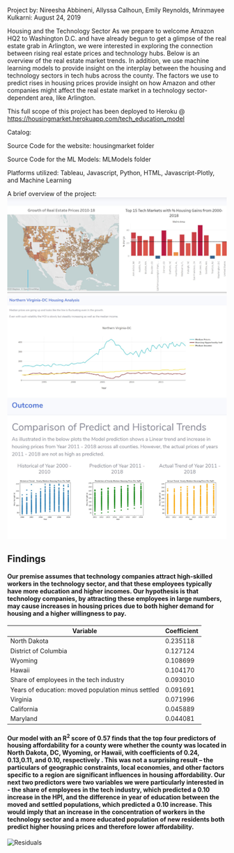 Project by: Nireesha Abbineni, Allyssa Calhoun, Emily Reynolds, Mrinmayee Kulkarni: August 24, 2019

Housing and the Technology Sector
As we prepare to welcome Amazon HQ2 to Washington D.C. and have already begun to get a glimpse of the real estate grab in Arlington, we were interested in exploring the connection between rising real estate prices and technology hubs. Below is an overview of the real estate market trends. In addition, we use machine learning models to provide insight on the interplay between the housing and technology sectors in tech hubs across the county. The factors we use to predict rises in housing prices provide insight on how Amazon and other companies might affect the real estate market in a technology sector-dependent area, like Arlington.

This full scope of this project has been deployed to Heroku @ https://housingmarket.herokuapp.com/tech_education_model

Catalog:

Source Code for the website: housingmarket folder

Source Code for the ML Models: MLModels folder

Platforms utilized: Tableau, Javascript, Python, HTML, Javascript-Plotly, and Machine Learning

A brief overview of the project: 
![tableau](housingmarket/Resources/ReadMe/ReadMe1.JPG)
![Javascrip and Plotly](housingmarket/Resources/ReadMe/ReadMe2.JPG)
![Historical Model](housingmarket/Resources/ReadMe/ReadMe3.JPG)


## Findings

#### Our premise assumes that technology companies attract high-skilled workers in the technology sector, and that these employees typically have more education and higher incomes. Our hypothesis is that technology companies, by attracting these employees in large numbers, may cause increases in housing prices due to both higher demand for housing and a higher willingness to pay.

<table border="0" class="table table-striped">

<thead>

<tr style="text-align: center;">

<th>Variable</th>

<th>Coefficient</th>

</tr>

</thead>

<tbody>

<tr>

<td>North Dakota</td>

<td>0.235118</td>

</tr>

<tr>

<td>District of Columbia</td>

<td>0.127124</td>

</tr>

<tr>

<td>Wyoming</td>

<td>0.108699</td>

</tr>

<tr>

<td>Hawaii</td>

<td>0.104170</td>

</tr>

<tr>

<td>Share of employees in the tech industry</td>

<td>0.093010</td>

</tr>

<tr>

<td>Years of education: moved population minus settled</td>

<td>0.091691</td>

</tr>

<tr>

<td>Virginia</td>

<td>0.071996</td>

</tr>

<tr>

<td>California</td>

<td>0.045889</td>

</tr>

<tr>

<td>Maryland</td>

<td>0.044081</td>

</tr>

</tbody>

</table>

</center>

</div>

</div>

#### Our model with an R<sup>2</sup> score of 0.57 finds that the top four predictors of housing affordability for a county were whether the county was located in North Dakota, DC, Wyoming, or Hawaii, with coefficients of 0.24, 0.13,0.11, and 0.10, respectively . This was not a surprising result – the particulars of geographic constraints, local economies, and other factors specific to a region are significant influences in housing affordability. Our next two predictors were two variables we were particularly interested in - the share of employees in the tech industry, which predicted a 0.10 increase in the HPI, and the difference in year of education between the moved and settled populations, which predicted a 0.10 increase. This would imply that an increase in the concentration of workers in the technology sector and a more educated population of new residents both predict higher housing prices and therefore lower affordability.

![Residuals](https://github.com/Nishadows/housingmarket/blob/master/housingmarket/static/img/residuals.png)



